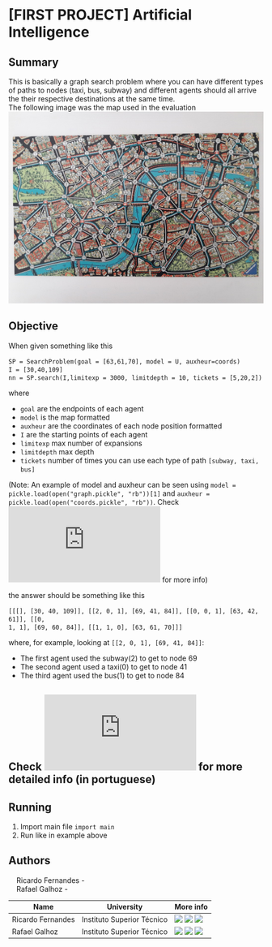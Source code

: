 # [FIRST PROJECT] Artificial Intelligence

## Summary

This is basically a graph search problem where you can have different types of paths to nodes (taxi, bus, subway) and different agents should all arrive the their respective destinations at the same time.  
The following image was the map used in the evaluation  
![alt text](https://github.com/Rickerp/IST-IA-P1/blob/master/maps.png)

## Objective

When given something like this  
```
SP = SearchProblem(goal = [63,61,70], model = U, auxheur=coords)
I = [30,40,109]
nn = SP.search(I,limitexp = 3000, limitdepth = 10, tickets = [5,20,2])
```
where 
* `goal` are the endpoints of each agent  
* `model` is the map formatted  
* `auxheur` are the coordinates of each node position formatted  
* `I` are the starting points of each agent  
* `limitexp` max number of expansions
* `limitdepth` max depth
* `tickets` number of times you can use each type of path `[subway, taxi, bus]`  

(Note: An example of model and auxheur can be seen using `model = pickle.load(open("graph.pickle", "rb"))[1]` and `auxheur = pickle.load(open("coords.pickle", "rb"))`. Check ![sol_verify.py](https://github.com/Rickerp/IST-IA-P1/blob/master/sol_verify.py) for more info)

the answer should be something like this
```
[[[], [30, 40, 109]], [[2, 0, 1], [69, 41, 84]], [[0, 0, 1], [63, 42, 61]], [[0,
1, 1], [69, 60, 84]], [[1, 1, 0], [63, 61, 70]]]
```
where, for example, looking at `[[2, 0, 1], [69, 41, 84]]`:  
* The first agent used the subway(2) to get to node 69
* The second agent used a taxi(0) to get to node 41
* The third agent used the bus(1) to get to node 84

## Check ![project.pdf](https://github.com/Rickerp/IST-IA-P1/blob/master/assets/project.pdf) for more detailed info (in portuguese)

## Running
1. Import main file `import main`  
2. Run like in example above  

## Authors
&nbsp; &nbsp; Ricardo Fernandes -   
&nbsp; &nbsp; Rafael Galhoz -     

| Name | University | More info |
| ---- | ---- | ---- |
| Ricardo Fernandes | Instituto Superior Técnico | [<img src="http://simpleicon.com/wp-content/uploads/mail-6.png" width="17">](mailto:ricardo.s.fernandes@tecnico.ulisboa.pt "ricardo.s.fernandes@tecnico.ulisboa.pt") [<img src="https://github.githubassets.com/favicon.ico" width="17">](https://github.com/rickerp "rickerp") [<img src="https://lh3.googleusercontent.com/proxy/oq401pwCVsfk2PJuOfNyTxLKF9ZEztDHNE3ejoa7zgyGdjD8-jAiIEUTHXkpnQRychlZBaNsMPeFDjdkEB-TW3ORMtg0NNmpGdJGyr0" width="17">](https://www.linkedin.com/in/rickerp/ "rickerp") |
| Rafael Galhoz | Instituto Superior Técnico | [<img src="http://simpleicon.com/wp-content/uploads/mail-6.png" width="17">](mailto:rafael.galhoz@tecnico.ulisboa.pt "rafael.galhoz@tecnico.ulisboa.pt") [<img src="https://github.githubassets.com/favicon.ico" width="17">](https://github.com/VivaRafael "VivaRafael") [<img src="https://lh3.googleusercontent.com/proxy/oq401pwCVsfk2PJuOfNyTxLKF9ZEztDHNE3ejoa7zgyGdjD8-jAiIEUTHXkpnQRychlZBaNsMPeFDjdkEB-TW3ORMtg0NNmpGdJGyr0" width="17">](https://www.linkedin.com/in/rafael-galhoz/ "rafael-galhoz") |
